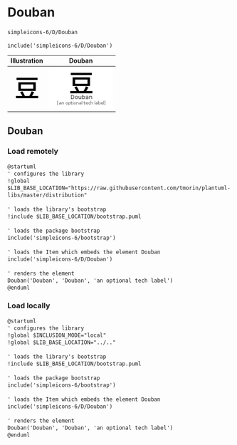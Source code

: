 # Douban


```text
simpleicons-6/D/Douban
```

```text
include('simpleicons-6/D/Douban')
```



| Illustration | Douban |
| :---: | :---: |
| ![illustration for Illustration](../../simpleicons-6/D/Douban.png) | ![illustration for Douban](../../simpleicons-6/D/Douban.Local.png) |




## Douban

### Load remotely
```plantuml
@startuml
' configures the library
!global $LIB_BASE_LOCATION="https://raw.githubusercontent.com/tmorin/plantuml-libs/master/distribution"

' loads the library's bootstrap
!include $LIB_BASE_LOCATION/bootstrap.puml

' loads the package bootstrap
include('simpleicons-6/bootstrap')

' loads the Item which embeds the element Douban
include('simpleicons-6/D/Douban')

' renders the element
Douban('Douban', 'Douban', 'an optional tech label')
@enduml
```

### Load locally
```plantuml
@startuml
' configures the library
!global $INCLUSION_MODE="local"
!global $LIB_BASE_LOCATION="../.."

' loads the library's bootstrap
!include $LIB_BASE_LOCATION/bootstrap.puml

' loads the package bootstrap
include('simpleicons-6/bootstrap')

' loads the Item which embeds the element Douban
include('simpleicons-6/D/Douban')

' renders the element
Douban('Douban', 'Douban', 'an optional tech label')
@enduml
```

